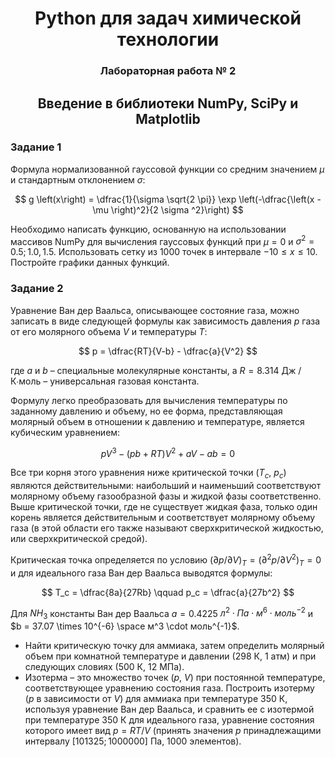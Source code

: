 <h1 style="text-align: center; border-bottom: 1px">Python для задач химической технологии</h1>


<h3 style="text-align: center"> Лабораторная работа № 2 </h3>

<h2 style='text-align: center; border-bottom: 1px'> Введение в библиотеки NumPy, SciPy и Matplotlib


### Задание 1


Формула нормализованной гауссовой функции со средним значением $\mu$ и стандартным отклонением $\sigma$:

$$
    g \left(x\right) = \dfrac{1}{\sigma \sqrt{2 \pi}} \exp \left(-\dfrac{\left(x - \mu \right)^2}{2 \sigma ^2}\right)
$$

Необходимо написать функцию, основанную на использовании массивов NumPy для вычисления гауссовых функций при $\mu = 0$ и $\sigma ^2 = 0.5; 1.0, 1.5$. Использовать сетку из $1000$ точек в интервале $−10 \leqslant x \leqslant 10$. Постройте графики данных функций.

### Задание 2

Уравнение Ван дер Ваальса, описывающее состояние газа, можно записать в виде следующей формулы как зависимость давления $p$ газа от его молярного объема $V$ и температуры $T$:

$$
    p = \dfrac{RT}{V-b} - \dfrac{a}{V^2}
$$

где $a$ и $b$ – специальные молекулярные константы, а $R = 8.314$ Дж / К∙моль – универсальная газовая константа. 

Формулу легко преобразовать для вычисления температуры по заданному давлению и объему, но ее форма, представляющая молярный объем в  отношении к  давлению и температуре, является кубическим уравнением:

$$
    pV^3 - \left(pb + RT\right)V^2 + aV - ab = 0
$$

Все три корня этого уравнения ниже критической точки ($T_c$, $p_c$) являются действительными: наибольший и наименьший соответствуют молярному объему
газообразной фазы и жидкой фазы соответственно. Выше критической точки,
где не существует жидкая фаза, только один корень является действительным
и  соответствует молярному объему газа (в этой области его также называют
сверхкритической жидкостью, или сверхкритической средой). 

Критическая точка определяется по условию $\left(\partial p/\partial V\right)_T = \left(\partial ^2 p/\partial V^2\right)_T = 0$ и для идеального газа Ван дер Ваальса выводятся формулы:

$$
    T_c = \dfrac{8a}{27Rb} \qquad p_c = \dfrac{a}{27b^2}
$$

Для $NH_3$ константы Ван дер Ваальса $a  = 0.4225$ $л^2 \cdot Па \cdot м^6 \cdot моль^{-2}$ и $b = 37.07 \times 10^{-6} \space м^3 \cdot моль^{-1}$.

- Найти критическую точку для аммиака, затем определить молярный объем при комнатной температуре и давлении ($298$ К, $1$ атм) и при следующих словиях ($500$ К, $12$ МПа).
- Изотерма – это множество точек ($p$, $V$) при постоянной температуре, соответствующее уравнению состояния газа. Построить изотерму ($p$ в зависимости от $V$) для аммиака при температуре $350$ К, используя уравнение Ван дер Ваальса, и сравнить ее с изотермой при температуре $350$ К для идеального газа, уравнение состояния которого имеет вид $p = RT/V$ (принять значения $p$ принадлежащими интервалу $\left[101 325; 1000000\right]$ Па, 1000 элементов).